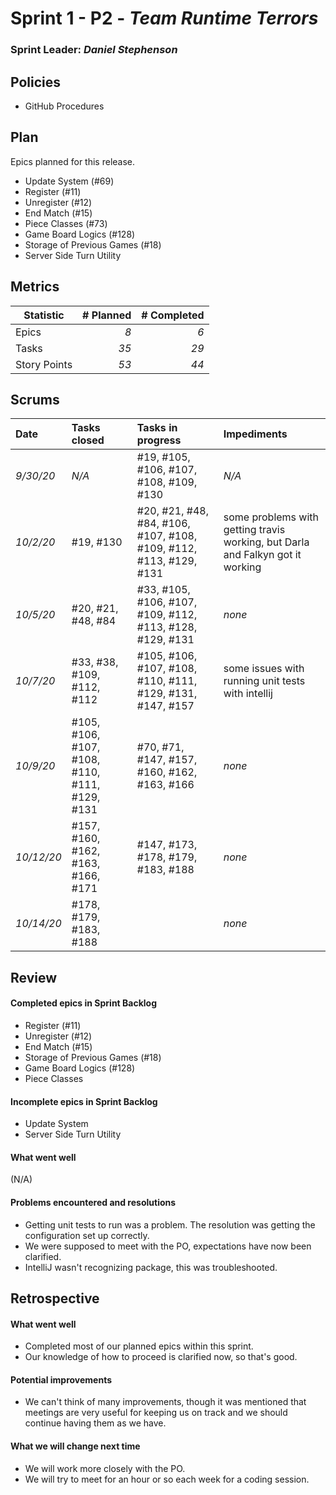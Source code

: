 # Sprint 1 - P2 - *Team Runtime Terrors*

### Sprint Leader: *Daniel Stephenson*

## Policies

* GitHub Procedures


## Plan

Epics planned for this release.

* Update System (#69)
* Register (#11)
* Unregister (#12)
* End Match (#15)
* Piece Classes (#73)
* Game Board Logics (#128)
* Storage of Previous Games (#18)
* Server Side Turn Utility

## Metrics

| Statistic | # Planned | # Completed |
| --- | ---: | ---: |
| Epics | *8* | *6* |
| Tasks |  *35*   | *29* | 
| Story Points |  *53*  | *44* | 


## Scrums

| Date | Tasks closed  | Tasks in progress | Impediments |
| :--- | :--- | :--- | :--- |
| *9/30/20* | *N/A* | #19, #105, #106, #107, #108, #109, #130 | *N/A* |
| *10/2/20* | #19, #130 | #20, #21, #48, #84, #106, #107, #108, #109, #112, #113, #129, #131 | some problems with getting travis working, but Darla and Falkyn got it working |
| *10/5/20* | #20, #21, #48, #84 | #33, #105, #106, #107, #109, #112, #113, #128, #129, #131 | *none* |
| *10/7/20* | #33, #38, #109, #112, #112 | #105, #106, #107, #108, #110, #111, #129, #131, #147, #157 | some issues with running unit tests with intellij |
| *10/9/20* | #105, #106, #107, #108, #110, #111, #129, #131 | #70, #71, #147, #157, #160, #162, #163, #166 | *none* |
| *10/12/20* | #157, #160, #162, #163, #166, #171 | #147, #173, #178, #179, #183, #188 | *none* |
| *10/14/20* | #178, #179, #183, #188 |  | *none* |

## Review

#### Completed epics in Sprint Backlog 
* Register (#11)
* Unregister (#12)
* End Match (#15)
* Storage of Previous Games (#18)
* Game Board Logics (#128)
* Piece Classes

#### Incomplete epics in Sprint Backlog 
* Update System
* Server Side Turn Utility

#### What went well
(N/A)

#### Problems encountered and resolutions
* Getting unit tests to run was a problem. The resolution was getting the configuration set up correctly.
* We were supposed to meet with the PO, expectations have now been clarified.
* IntelliJ wasn't recognizing package, this was troubleshooted.

## Retrospective

#### What went well
* Completed most of our planned epics within this sprint.
* Our knowledge of how to proceed is clarified now, so that's good.

#### Potential improvements
* We can't think of many improvements, though it was mentioned that meetings are very useful for keeping us on track and we should continue having them as we have.

#### What we will change next time
* We will work more closely with the PO.
* We will try to meet for an hour or so each week for a coding session.
